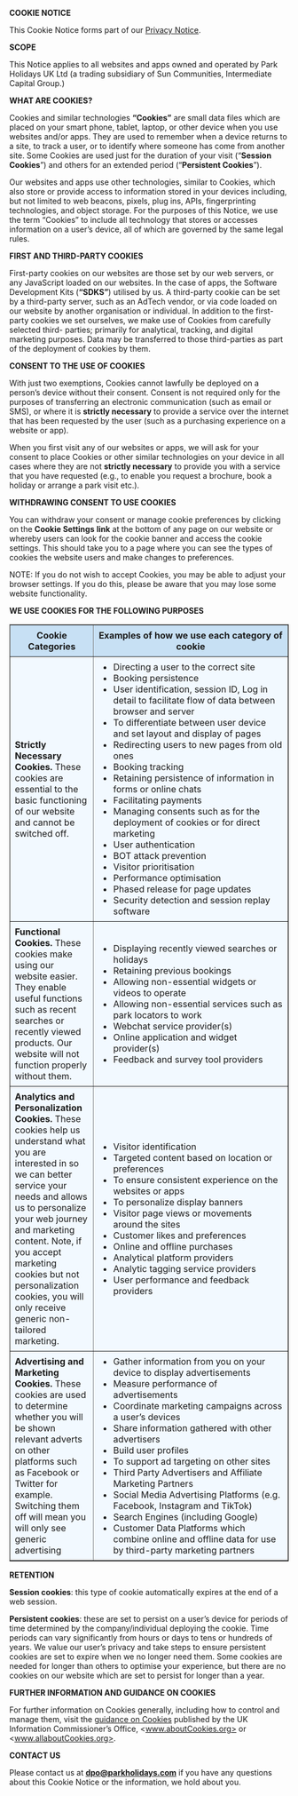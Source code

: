 **COOKIE NOTICE**

This Cookie Notice forms part of our [Privacy Notice](https://www.parkholidays.com/privacy-policy).

**SCOPE**

This Notice applies to all websites and apps owned and operated by Park Holidays UK Ltd (a trading subsidiary of Sun Communities, Intermediate Capital Group.)

**WHAT ARE COOKIES?**

Cookies and similar technologies **“Cookies”** are small data files which are placed on your smart phone, tablet, laptop, or other device when you use websites and/or apps. They are used to remember when a device returns to a site, to track a user, or to identify where someone has come from another site. Some Cookies are used just for the duration of your visit (“**Session Cookies**”) and others for an extended period (“**Persistent Cookies**”).

Our websites and apps use other technologies, similar to Cookies, which also store or provide access to information stored in your devices including, but not limited to web beacons, pixels, plug ins, APIs, fingerprinting technologies, and object storage. For the purposes of this Notice, we use the term “Cookies” to include all technology that stores or accesses information on a user’s device, all of which are governed by the same legal rules.

**FIRST AND THIRD-PARTY COOKIES**

First-party cookies on our websites are those set by our web servers, or any JavaScript loaded on our websites. In the case of apps, the Software Development Kits (**“SDKS”**) utilised by us. A third-party cookie can be set by a third-party server, such as an AdTech vendor, or via code loaded on our website by another organisation or individual. In addition to the first-party cookies we set ourselves, we make use of Cookies from carefully selected third- parties; primarily for analytical, tracking, and digital marketing purposes. Data may be transferred to those third-parties as part of the deployment of cookies by them.

**CONSENT TO THE USE OF COOKIES**

With just two exemptions, Cookies cannot lawfully be deployed on a person’s device without their consent. Consent is not required only for the purposes of transferring an electronic communication (such as email or SMS), or where it is **strictly necessary** to provide a service over the internet that has been requested by the user (such as a purchasing experience on a website or app).

When you first visit any of our websites or apps, we will ask for your consent to place Cookies or other similar technologies on your device in all cases where they are not **strictly necessary** to provide you with a service that you have requested (e.g., to enable you request a brochure, book a holiday or arrange a park visit etc.).

**WITHDRAWING CONSENT TO USE COOKIES**

You can withdraw your consent or manage cookie preferences by clicking on the **Cookie Settings** **link** at the bottom of any page on our website or whereby users can look for the cookie banner and access the cookie settings. This should take you to a page where you can see the types of cookies the website users and make changes to preferences.

NOTE: If you do not wish to accept Cookies, you may be able to adjust your browser settings. If you do this, please be aware that you may lose some website functionality.

**WE USE COOKIES FOR THE FOLLOWING PURPOSES**

<table border="1" style="border-collapse: collapse; background-color: #f2f9ff; width: 100%;">
    <thead>
        <tr style="background-color: #c7e0f4;">
          <th style="padding: 8px; width: 30%;">Cookie Categories</th>
          <th style="padding: 8px;">Examples of how we use each category of cookie</th>
        </tr>
    </thead>
    <tbody>
        <tr>
          <td style="padding: 8px; width: 30%;"><strong>Strictly Necessary Cookies.</strong> These cookies are essential to the basic functioning of our website and cannot be switched off.​</td>
          <td style="padding: 8px;">
            <ul style="margin: 0;">
              <li>Directing a user to the correct site</li>
              <li>Booking persistence</li>
              <li>User identification, session ID, Log in detail to facilitate flow of data between browser and server</li>
              <li>To differentiate between user device and set layout and display of pages</li>
              <li>Redirecting users to new pages from old ones</li>
              <li>Booking tracking</li>
              <li>Retaining persistence of information in forms or online chats</li>
              <li>Facilitating payments</li>
              <li>Managing consents such as for the deployment of cookies or for direct marketing</li>
              <li>User authentication</li>
              <li>BOT attack prevention</li>
              <li>Visitor prioritisation</li>
              <li>Performance optimisation</li>
              <li>Phased release for page updates</li>
              <li>Security detection and session replay software</li>
            </ul>
          </td>
        </tr>
        <tr>
          <td style="padding: 8px; width: 30%;"><strong>Functional Cookies.</strong> These cookies make using our website easier. They enable useful functions such as recent searches or recently viewed products. Our website will not function properly without them.​</td>
          <td style="padding: 8px;">
            <ul style="margin: 0;">
              <li>Displaying recently viewed searches or holidays</li>
              <li>Retaining previous bookings</li>
              <li>Allowing non-essential widgets or videos to operate</li>
              <li>Allowing non-essential services such as park locators to work</li>
              <li>Webchat service provider(s)</li>
              <li>Online application and widget provider(s)</li>
              <li>Feedback and survey tool providers</li>
            </ul>
          </td>
        </tr>
        <tr>
          <td style="padding: 8px; width: 30%;"><strong>Analytics and Personalization Cookies.</strong> These cookies help us understand what you are interested in so we can better service your needs and allows us to personalize your web journey and marketing content. Note, if you accept marketing cookies but not personalization cookies, you will only receive generic non-tailored marketing.</td>
          <td style="padding: 8px;">
            <ul style="margin: 0;">
              <li>Visitor identification</li>
              <li>Targeted content based on location or preferences</li>
              <li>To ensure consistent experience on the websites or apps</li>
              <li>To personalize display banners</li>
              <li>Visitor page views or movements around the sites</li>
              <li>Customer likes and preferences</li>
              <li>Online and offline purchases</li>
              <li>Analytical platform providers</li>
              <li>Analytic tagging service providers</li>
              <li>User performance and feedback providers</li>
            </ul>
          </td>
        </tr>
        <tr>
          <td style="padding: 8px; width: 30%;"><strong>Advertising and Marketing Cookies.</strong> These cookies are used to determine whether you will be shown relevant adverts on other platforms such as Facebook or Twitter for example. Switching them off will mean you will only see generic advertising</td>
          <td style="padding: 8px;">
            <ul style="margin: 0;">
              <li>Gather information from you on your device to display advertisements</li>
              <li>Measure performance of advertisements</li>
              <li>Coordinate marketing campaigns across a user’s devices</li>
              <li>Share information gathered with other advertisers</li>
              <li>Build user profiles</li>
              <li>To support ad targeting on other sites</li>
              <li>Third Party Advertisers and Affiliate Marketing Partners</li>
              <li>Social Media Advertising Platforms (e.g. Facebook, Instagram and TikTok)</li>
              <li>Search Engines (including Google)</li>
              <li>Customer Data Platforms which combine online and offline data for use by third-party marketing partners</li>
            </ul>
          </td>
        </tr>
    </tbody>
</table>



**RETENTION**

**Session cookies**: this type of cookie automatically expires at the end of a web session.

**Persistent cookies**: these are set to persist on a user’s device for periods of time determined by the company/individual deploying the cookie. Time periods can vary significantly from hours or days to tens or hundreds of years. We value our user’s privacy and take steps to ensure persistent cookies are set to expire when we no longer need them. Some cookies are needed for longer than others to optimise your experience, but there are no cookies on our website which are set to persist for longer than a year.

**FURTHER INFORMATION AND GUIDANCE ON COOKIES**

For further information on Cookies generally, including how to control and manage them, visit the [guidance on Cookies](https://ico.org.uk/for-the-public/online/cookies/) published by the UK Information Commissioner’s Office, <www.aboutCookies.org> or <www.allaboutCookies.org>.

**CONTACT US**

Please contact us at **<dpo@parkholidays.com>** if you have any questions about this Cookie Notice or the information, we hold about you.